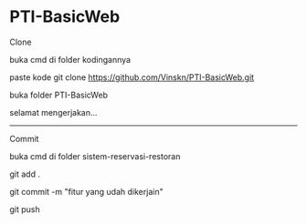 # PTI-BasicWeb

Clone

buka cmd di folder kodingannya

paste kode git clone https://github.com/Vinskn/PTI-BasicWeb.git

buka folder PTI-BasicWeb

selamat mengerjakan...


-----------------------------------------------------------------




Commit

buka cmd di folder sistem-reservasi-restoran

git add .

git commit -m "fitur yang udah dikerjain"

git push
